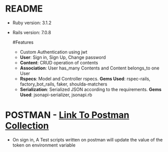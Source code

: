 # README

* Ruby version: 3.1.2
* Rails version: 7.0.8

  #Features

  * Custom Authentication using jwt
  * **User**: Sign in, Sign Up, Change password
  * **Content**: CRUD operation of contents
  * **Association**: User has_many Contents and Content belongs_to one User
  * **Rspecs**: Model and Controller rspecs. **Gems Used**: rspec-rails, factory_bot_rails, faker, shoulda-matchers
  * **Serialization**: Serialized JSON according to the requirements. **Gems Used**: jsonapi-serializer, jsonapi.rb

    
# POSTMAN - [Link To Postman Collection](https://www.postman.com/solar-escape-848590/workspace/assessment/collection/17707547-58460d14-61a5-4ae3-9444-a8e97555e3d7?action=share&creator=17707547&active-environment=17707547-d38a0fd1-6ce0-4a7d-98c8-357b6c9004be)
* On sign in, A Test scripts written on postman will update the value of the token on environment variable
